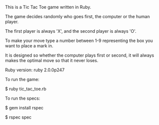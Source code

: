 This is a Tic Tac Toe game written in Ruby.

The game decides randomly who goes first, the computer or the human player.

The first player is always 'X', and the second player is always 'O'.

To make your move type a number between 1-9 representing the box you want to place a mark in.

It is designed so whether the computer plays first or second, it will always
makes the optimal move so that it never loses.

Ruby version: ruby 2.0.0p247

To run the game:

  $ ruby tic_tac_toe.rb

To run the specs:

  $ gem install rspec

  $ rspec spec